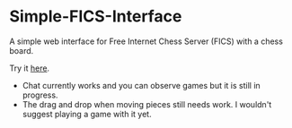 # Simple-FICS-Interface

A simple web interface for Free Internet Chess Server (FICS) with a chess board.

Try it <a href="https://cday-with-ai.github.io/Simple-FICS-Interface/" target="_blank">here</a>.

- Chat currently works and you can observe games but it is still in progress.
- The drag and drop when moving pieces still needs work. I wouldn't suggest playing a game with it yet.
